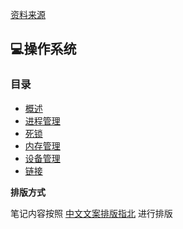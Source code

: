 [资料来源](https://github.com/CyC2018/CS-Notes)

## 💻操作系统
### 目录
+ [概述](概述.md)
+ [进程管理](进程管理.md)
+ [死锁](死锁.md)
+ [内存管理](内存管理.md)
+ [设备管理](设备管理.md)
+ [链接](链接.md)

**排版方式**

笔记内容按照 [中文文案排版指北](https://github.com/sparanoid/chinese-copywriting-guidelines) 进行排版